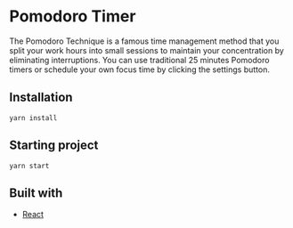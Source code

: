 # Pomodoro Timer

The Pomodoro Technique is a famous time management method that you split your work hours into small sessions to maintain your concentration by eliminating interruptions. You can use traditional 25 minutes Pomodoro timers or schedule your own focus time by clicking the settings button.

## Installation

```
yarn install
```

## Starting project

```
yarn start
```

## Built with

- [React](https://reactjs.org/)
